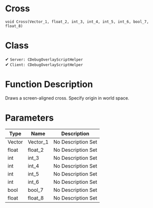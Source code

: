 # Cross
```
void Cross(Vector_1, float_2, int_3, int_4, int_5, int_6, bool_7, float_8)
```
# Class
✔ `Server: CDebugOverlayScriptHelper`  
✔ `Client: CDebugOverlayScriptHelper`  

# Function Description
Draws a screen-aligned cross. Specify origin in world space.
# Parameters
Type|Name|Description
--|--|--
Vector|Vector_1|No Description Set
float|float_2|No Description Set
int|int_3|No Description Set
int|int_4|No Description Set
int|int_5|No Description Set
int|int_6|No Description Set
bool|bool_7|No Description Set
float|float_8|No Description Set
